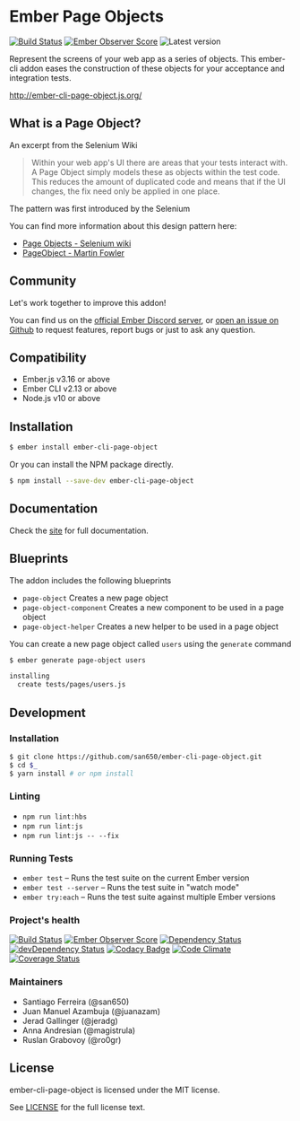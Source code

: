 # Ember Page Objects

[![Build Status](https://travis-ci.org/san650/ember-cli-page-object.svg?branch=master)](https://travis-ci.org/san650/ember-cli-page-object)
[![Ember Observer Score](http://emberobserver.com/badges/ember-cli-page-object.svg)](http://emberobserver.com/addons/ember-cli-page-object)
![Latest version](https://img.shields.io/npm/v/ember-cli-page-object.svg)

Represent the screens of your web app as a series of objects. This ember-cli addon eases the construction of these objects for your acceptance and integration tests.

http://ember-cli-page-object.js.org/

## What is a Page Object?

An excerpt from the Selenium Wiki

> Within your web app's UI there are areas that your tests interact with. A Page
> Object simply models these as objects within the test code. This reduces the
> amount of duplicated code and means that if the UI changes, the fix need only
> be applied in one place.

The pattern was first introduced by the Selenium

You can find more information about this design pattern here:

* [Page Objects - Selenium wiki](https://github.com/SeleniumHQ/selenium/wiki/PageObjects)
* [PageObject - Martin Fowler](http://martinfowler.com/bliki/PageObject.html)

## Community

Let's work together to improve this addon!

You can find us on the [official Ember Discord server](https://discord.gg/zT3asNS), or [open an issue on Github](https://github.com/san650/ember-cli-page-object/issues) to request features, report bugs or just to ask any question.


Compatibility
------------------------------------------------------------------------------

* Ember.js v3.16 or above
* Ember CLI v2.13 or above
* Node.js v10 or above


Installation
------------------------------------------------------------------------------

```sh
$ ember install ember-cli-page-object
```

Or you can install the NPM package directly.

```sh
$ npm install --save-dev ember-cli-page-object
```

## Documentation

Check the [site](http://ember-cli-page-object.js.org/) for full documentation.

## Blueprints

The addon includes the following blueprints

* `page-object` Creates a new page object
* `page-object-component` Creates a new component to be used in a page object
* `page-object-helper` Creates a new helper to be used in a page object

You can create a new page object called `users` using the `generate` command

```sh
$ ember generate page-object users

installing
  create tests/pages/users.js
```

## Development

### Installation

```sh
$ git clone https://github.com/san650/ember-cli-page-object.git
$ cd $_
$ yarn install # or npm install
```

### Linting

* `npm run lint:hbs`
* `npm run lint:js`
* `npm run lint:js -- --fix`

### Running Tests

* `ember test` – Runs the test suite on the current Ember version
* `ember test --server` – Runs the test suite in "watch mode"
* `ember try:each` – Runs the test suite against multiple Ember versions

### Project's health

[![Build Status](https://travis-ci.org/san650/ember-cli-page-object.svg?branch=master)](https://travis-ci.org/san650/ember-cli-page-object)
[![Ember Observer Score](http://emberobserver.com/badges/ember-cli-page-object.svg)](http://emberobserver.com/addons/ember-cli-page-object)
[![Dependency Status](https://david-dm.org/san650/ember-cli-page-object.svg)](https://david-dm.org/san650/ember-cli-page-object)
[![devDependency Status](https://david-dm.org/san650/ember-cli-page-object/dev-status.svg)](https://david-dm.org/san650/ember-cli-page-object#info=devDependencies)
[![Codacy Badge](https://api.codacy.com/project/badge/grade/35545e8e8ade48dfa999a3f5e1aa4b3b)](https://www.codacy.com/app/san650/ember-cli-page-object)
[![Code Climate](https://codeclimate.com/github/san650/ember-cli-page-object/badges/gpa.svg)](https://codeclimate.com/github/san650/ember-cli-page-object)
[![Coverage Status](https://coveralls.io/repos/github/san650/ember-cli-page-object/badge.svg?branch=master)](https://coveralls.io/github/san650/ember-cli-page-object?branch=master)

### Maintainers

- Santiago Ferreira (@san650)
- Juan Manuel Azambuja (@juanazam)
- Jerad Gallinger (@jeradg)
- Anna Andresian (@magistrula)
- Ruslan Grabovoy (@ro0gr)

## License

ember-cli-page-object is licensed under the MIT license.

See [LICENSE](./LICENSE) for the full license text.
